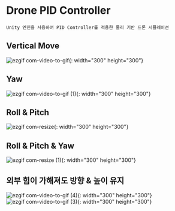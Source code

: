 # Drone PID Controller

~~~
Unity 엔진을 사용하여 PID Controller를 적용한 물리 기반 드론 시뮬레이션
~~~

## Vertical Move
![ezgif com-video-to-gif](https://user-images.githubusercontent.com/87575546/231082115-52352da7-aa36-4473-b8bd-cf07cbd13734.gif){: width="300" height="300"}



## Yaw
![ezgif com-video-to-gif (1)](https://user-images.githubusercontent.com/87575546/231076952-2af77e77-f924-4e32-96a0-75f7a4511c15.gif){: width="300" height="300"}




## Roll & Pitch
![ezgif com-resize](https://user-images.githubusercontent.com/87575546/231079434-afcaeb59-98b5-493d-b08f-673a6a887673.gif){: width="300" height="300"}




## Roll & Pitch & Yaw
![ezgif com-resize (1)](https://user-images.githubusercontent.com/87575546/231080035-6eecf87e-f055-4558-be6e-d471c1e09319.gif){: width="300" height="300"}




## 외부 힘이 가해져도 방향 & 높이 유지 
![ezgif com-video-to-gif (4)](https://user-images.githubusercontent.com/87575546/231077351-8529cf94-702e-40b0-a068-a29734999e14.gif){: width="300" height="300"}
![ezgif com-video-to-gif (3)](https://user-images.githubusercontent.com/87575546/231077385-97b7b65b-acbd-4f4b-b6bf-610cd53ffa3e.gif){: width="300" height="300"}
